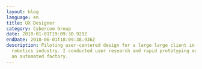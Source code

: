 ```yaml
---
layout: blog
language: en
title: UX Designer
category: Cybercom Group
date: 2018-01-01T19:09:38.929Z
endDate: 2018-06-01T18:09:38.936Z
description: Piloting user-centered design for a large large client in the
  robotics industry. I conducted user research and rapid prototyping on-site of
  an automated factory.
---
```

